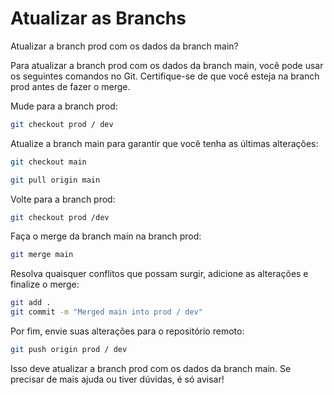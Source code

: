 # Atualizar as Branchs

Atualizar a branch prod com os dados da branch main?

Para atualizar a branch prod com os dados da branch main, você pode usar os seguintes comandos no Git. Certifique-se de que você esteja na branch prod antes de fazer o merge.

Mude para a branch prod:

```bash
git checkout prod / dev
```

Atualize a branch main para garantir que você tenha as últimas alterações:

```bash
git checkout main

git pull origin main
```

Volte para a branch prod:

```bash
git checkout prod /dev
```

Faça o merge da branch main na branch prod:

```bash
git merge main
```

Resolva quaisquer conflitos que possam surgir, adicione as alterações e finalize o merge:

```bash
git add .
git commit -m "Merged main into prod / dev"
```

Por fim, envie suas alterações para o repositório remoto:

```bash
git push origin prod / dev
```

Isso deve atualizar a branch prod com os dados da branch main. Se precisar de mais ajuda ou tiver dúvidas, é só avisar!



